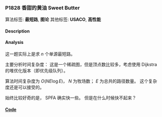 
### P1828 香甜的黄油 Sweet Butter

算法标签: **最短路**, **图论**
其他标签: **USACO**, **高性能**

#### Description


#### Analysis

这一题实际上是求 $n$ 个单源最短路。

主要分析时间复杂度： 这是一个稀疏图，但是顶点数比较多，考虑使用 Dijkstra 的堆优化版本（即优先级队列）。

算法时间复杂度为 $O(NE\log E)$， $N$ 为牧场数； $E$ 为总共的路径数量。 这个复杂度还是可以接受的。

始终比较好奇的是， SPFA 确实快一些。 但是在什么时候快不起来？

#### [Code](../../cpp/18/p1828.cpp)



